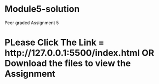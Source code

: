 # Module5-solution
Peer graded Assignment 5
<h1>PLease Click The Link = http://127.0.0.1:5500/index.html
OR Download the files to view the Assignment
